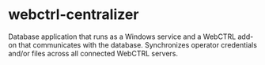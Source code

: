 # webctrl-centralizer
Database application that runs as a Windows service and a WebCTRL add-on that communicates with the database. Synchronizes operator credentials and/or files across all connected WebCTRL servers.
